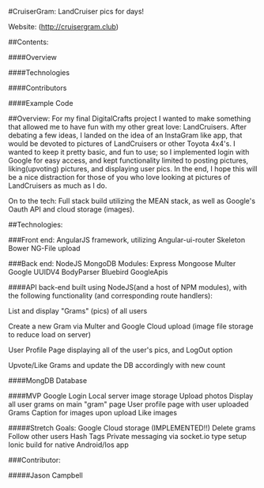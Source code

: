 #CruiserGram: LandCruiser pics for days!

Website: (http://cruisergram.club)

##Contents:

####Overview

####Technologies

####Contributors

####Example Code

##Overview:
For my final DigitalCrafts project I wanted to make something that allowed me to have fun with my other great love: LandCruisers.  After debating a few ideas, I landed on the idea of an InstaGram like app, that would be devoted to pictures of LandCruisers or other Toyota 4x4's.  I wanted to keep it pretty basic, and fun to use; so I implemented login with Google for easy access, and kept functionality limited to posting pictures, liking(upvoting) pictures, and displaying user pics.  In the end, I hope this will be a nice distraction for those of you who love looking at pictures of LandCruisers as much as I do.  

On to the tech:
Full stack build utilizing the MEAN stack, as well as Google's Oauth API and cloud storage (images). 
  
##Technologies:

###Front end:
AngularJS framework, utilizing Angular-ui-router
Skeleton
Bower
NG-File upload


###Back end:
NodeJS
MongoDB
Modules:
  Express
  Mongoose
  Multer
  Google
  UUIDV4
  BodyParser
  Bluebird
  GoogleApis

####API back-end built using NodeJS(and a host of NPM modules), with the following functionality (and corresponding route handlers):
 
 List and display "Grams" (pics) of all users 
 
 Create a new Gram via Multer and Google Cloud upload (image file storage to reduce load on server)
 
 User Profile Page displaying all of the user's pics, and LogOut option
 
 Upvote/Like Grams and update the DB accordingly with new count
  
####MongDB Database

####MVP
Google Login
Local server image storage
Upload photos
Display all user grams on main "gram" page
User profile page with user uploaded Grams
Caption for images upon upload
Like images

#####Stretch Goals:
Google Cloud storage (IMPLEMENTED!!)
Delete grams
Follow other users
Hash Tags
Private messaging via socket.io type setup
Ionic build for native Android/Ios app

###Contributor:

#####Jason Campbell 




